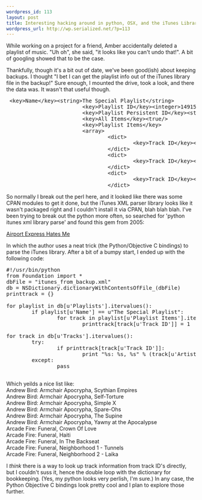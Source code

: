 ```yaml
--- 
wordpress_id: 113
layout: post
title: Interesting hacking around in python, OSX, and the iTunes Library
wordpress_url: http://wp.serialized.net/?p=113
---
```

<p>While working on a project for a friend, Amber accidentally deleted a playlist of music. "Uh oh", she said, "it looks like you can&#39;t undo that!". A bit of googling showed that to be the case.</p>

<p>Thankfully, though it&#39;s a bit out of date, we&#39;ve been good(ish) about keeping backups. I thought "I bet I can get the playlist info out of the iTunes library file in the backup!" Sure enough, I mounted the drive, took a look, and there the data was. It wasn&#39;t that useful though.</p>



<pre>
 &lt;key&gt;Name&lt;/key&gt;&lt;string&gt;The Special Playlist&lt;/string&gt;
                        &lt;key&gt;Playlist ID&lt;/key&gt;&lt;integer&gt;14915&lt;/integer&gt;
                        &lt;key&gt;Playlist Persistent ID&lt;/key&gt;&lt;string&gt;F668E7C09FF9F9AC&lt;/string&gt;
                        &lt;key&gt;All Items&lt;/key&gt;&lt;true/&gt;
                        &lt;key&gt;Playlist Items&lt;/key&gt;
                        &lt;array&gt;
                                &lt;dict&gt;
                                        &lt;key&gt;Track ID&lt;/key&gt;&lt;integer&gt;3533&lt;/integer&gt;
                                &lt;/dict&gt;
                                &lt;dict&gt;
                                        &lt;key&gt;Track ID&lt;/key&gt;&lt;integer&gt;3532&lt;/integer&gt;
                                &lt;/dict&gt;
                                &lt;dict&gt;
                                        &lt;key&gt;Track ID&lt;/key&gt;&lt;integer&gt;3527&lt;/integer&gt;
                                &lt;/dict&gt;
</pre>



<p>So normally I break out the perl here, and it looked like there was some <span class="caps">CPAN </span>modules to get it done, but the iTunes <span class="caps">XML </span>parser library looks like it wasn&#39;t packaged right and I couldn&#39;t install it via <span class="caps">CPAN, </span>blah blah blah. I&#39;ve been trying to break out the python more often, so searched for &#39;python itunes xml library parse&#39; and found this gem from 2005:</p>

<p><a href="http://bob.pythonmac.org/archives/2005/07/18/airport-express-hates-me/">Airport Express Hates Me</a></p>

<p>In which the author uses a neat trick (the Python/Objective C bindings) to parse the iTunes library. After a bit of a bumpy start, I ended up with the following code:</p>



<pre>
#!/usr/bin/python
from Foundation import *
dbFile = &quot;itunes_from_backup.xml&quot;
db = NSDictionary.dictionaryWithContentsOfFile_(dbFile)
printtrack = {}

for playlist in db[u&#39;Playlists&#39;].itervalues():
        if playlist[u&#39;Name&#39;] == u&quot;The Special Playlist&quot;:
                for track in playlist[u&#39;Playlist Items&#39;].itervalues():
                        printtrack[track[u&#39;Track ID&#39;]] = 1
                
for track in db[u&#39;Tracks&#39;].itervalues():
        try:
                if printtrack[track[u&#39;Track ID&#39;]]:
                        print &quot;%s: %s, %s&quot; % (track[u&#39;Artist&#39;], track[u&#39;Album&#39;], track[u&#39;Name&#39;])
        except:
                pass

</pre>



<p>Which yeilds a nice list like:<br />
Andrew Bird: Armchair Apocrypha, Scythian Empires<br />
Andrew Bird: Armchair Apocrypha, Self-Torture<br />
Andrew Bird: Armchair Apocrypha, Simple X<br />
Andrew Bird: Armchair Apocrypha, Spare-Ohs<br />
Andrew Bird: Armchair Apocrypha, The Supine<br />
Andrew Bird: Armchair Apocrypha, Yawny at the Apocalypse<br />
Arcade Fire: Funeral, Crown Of Love<br />
Arcade Fire: Funeral, Haiti<br />
Arcade Fire: Funeral, In The Backseat<br />
Arcade Fire: Funeral, Neighborhood 1 - Tunnels<br />
Arcade Fire: Funeral, Neighborhood 2 - Laika</p>



<p>I <em>think</em> there is a way to look up track information from track ID&#39;s directly, but I couldn&#39;t suss it, hence the double loop with the dictionary for bookkeeping. (Yes, my python looks very perlish, I&#39;m sure.) In any case, the Python Objective C bindings look pretty cool and I plan to explore those further.</p>
